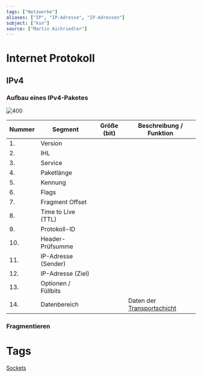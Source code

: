 ```yaml
---
tags: ["Netzwerke"]
aliases: ["IP", "IP-Adresse", "IP-Adressen"]
subject: ["ksn"]
source: ["Martin Aichriedler"]
---
```


# Internet Protokoll
## IPv4
### Aufbau eines IPv4-Paketes
![400](IPv4.png)

| Nummer | Segment             | Größe (bit) | Beschreibung / Funktion        |
| ------ | ------------------- | ----------- | ------------------------------ |
| 1.     | Version             |             |                                |
| 2.     | IHL                 |             |                                |
| 3.     | Service             |             |                                |
| 4.     | Paketlänge          |             |                                |
| 5.     | Kennung             |             |                                |
| 6.     | Flags               |             |                                |
| 7.     | Fragment Offset     |             |                                |
| 8.     | Time to Live (TTL)  |             |                                |
| 9.     | Protokoll-ID        |             |                                |
| 10.    | Header-Prüfsumme    |             |                                |
| 11.    | IP-Adresse (Sender) |             |                                |
| 12.    | IP-Adresse (Ziel)   |             |                                |
| 13.    | Optionen / Füllbits |             |                                |
| 14.    | Datenbereich        |             | Daten der [Transportschicht](Transportschicht.md) |


### Fragmentieren
# Tags
[Sockets](<https://de.wikipedia.org/wiki/Socket_(Software)>)
